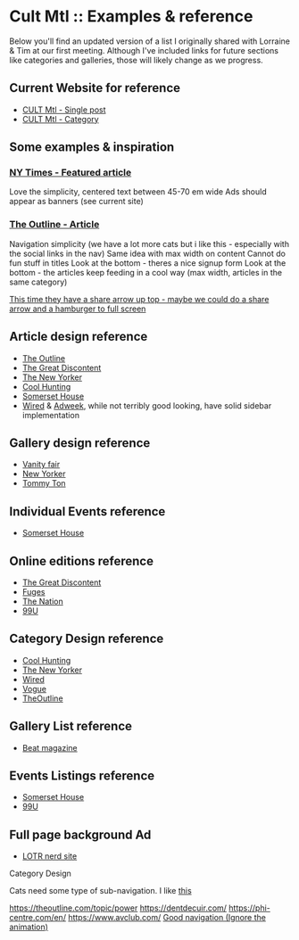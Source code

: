 # Cult Mtl :: Examples & reference

Below you'll find an updated version of a list I originally shared with Lorraine & Tim at our first meeting. Although I've included links for future sections like categories and galleries, those will likely change as we progress.

## Current Website for reference

- [CULT Mtl - Single post](http://cultmontreal.com/2017/08/coogan-and-brydon-trip-to-spain/)
- [CULT Mtl - Category](http://cultmontreal.com/music-nightlife/)




## Some examples & inspiration

### [NY Times - Featured article](https://www.nytimes.com/interactive/2016/12/07/world/asia/rodrigo-duterte-philippines-drugs-killings.html?smid=fb-nytimes&smtyp=cur)

Love the simplicity, centered text between 45-70 em wide
Ads should appear as banners (see current site)

### [The Outline - Article](https://theoutline.com/post/2388/google-is-really-good-at-design)

Navigation simplicity (we have a lot more cats but i like this - especially with the social links in the nav)
Same idea with max width on content
Cannot do fun stuff in titles
Look at the bottom - theres a nice signup form
Look at the bottom - the articles keep feeding in a cool way (max width, articles in the same category)

[This time they have a share arrow up top - maybe we could do a share arrow and a hamburger to full screen](https://www.nytimes.com/interactive/2017/jobs/nyt-52-places-the-trip.html?src=twr)




## Article design reference

- [The Outline](https://theoutline.com/post/1951/david-avocado-wolfe-is-the-biggest-asshole-in-the-multiverse)
- [The Great Discontent](https://thegreatdiscontent.com/interview/jon-setzen)
- [The New Yorker](http://www.newyorker.com/news/news-desk/the-us-has-more-to-lose-than-russia-in-spy-expulsions)
- [Cool Hunting](http://www.coolhunting.com/travel/quebec-city-le-festival-dete-de-quebec)
- [Somerset House](https://www.somersethouse.org.uk/whats-on/film4-summer-screen/the-square)
- [Wired](https://www.wired.com/story/zero-g-blood-and-the-many-horrors-of-space-surgery/) & [Adweek](http://www.adweek.com/digital/heres-what-you-need-to-know-about-voice-ai-the-next-frontier-of-brand-marketing/), while not terribly good looking, have solid sidebar implementation

## Gallery design reference

- [Vanity fair](https://www.vanityfair.com/style/photos/2017/07/kate-middleton-poland-germany-tour-2017-style-photos)
- [New Yorker](http://www.newyorker.com/culture/photo-booth/the-strange-wonders-of-cactuses-the-plant-of-our-times)
- [Tommy Ton](http://www.tommyton.com/)

## Individual Events reference

- [Somerset House](https://www.somersethouse.org.uk/whats-on/perfume)

## Online editions reference

- [The Great Discontent](https://shop.thegreatdiscontent.com/)
- [Fuges](http://www.fugues.com/nos-magazines.html)
- [The Nation](https://www.thenation.com/issue/august-14-21-2017-issue/)
- [99U](http://99u.com/magazine)

## Category Design reference

- [Cool Hunting](http://www.coolhunting.com/#read)
- [The New Yorker](http://www.newyorker.com/culture)
- [Wired](https://www.wired.com/category/culture/)
- [Vogue](http://www.vogue.com/fashion/street-style)
- [TheOutline](https://theoutline.com/topic/power)

## Gallery List reference

- [Beat magazine](http://www.thebeatjuice.com/)

## Events Listings reference

- [Somerset House](https://www.somersethouse.org.uk/whats-on)
- [99U](http://99u.com/articles)

## Full page background Ad

- [LOTR nerd site](http://lotr.wikia.com/wiki/D%C3%BAnedain)




Category Design

Cats need some type of sub-navigation. I like [this](https://www.stitcher.com/#all)

https://theoutline.com/topic/power
https://dentdecuir.com/
https://phi-centre.com/en/
https://www.avclub.com/
[Good navigation (Ignore the animation)](https://waaark.com/)
